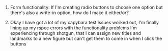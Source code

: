 1. Form functionality: If I'm creating radio buttons to choose one option but there's also a write-in option, how do I make it
either/or?


2. Okay I have got a lot of my capybara test issues worked out, I'm finally lining up my rspec errors with the functionality problems
I'm experiencing through shotgun, that I can assign new titles and landmarks to a new figure but can't get them to come in when I click the buttons

